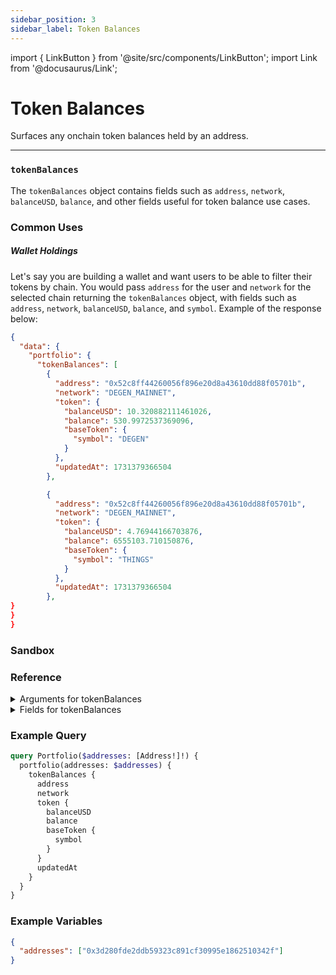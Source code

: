 ```yaml
---
sidebar_position: 3
sidebar_label: Token Balances
---
```


import { LinkButton } from '@site/src/components/LinkButton';
import Link from '@docusaurus/Link';

# Token Balances

Surfaces any onchain token balances held by an address.

---


### `tokenBalances`

The `tokenBalances` object contains fields such as `address`, `network`, `balanceUSD`, `balance`, and other fields useful for token balance use cases.


### Common Uses

##### Wallet Holdings

Let's say you are building a wallet and want users to be able to filter their tokens by chain. You would pass `address` for the user and `network` for the selected chain returning the `tokenBalances` object, with fields such as `address`, `network`, `balanceUSD`, `balance`, and `symbol`. Example of the response below:


```json
{
  "data": {
    "portfolio": {
      "tokenBalances": [
        {
          "address": "0x52c8ff44260056f896e20d8a43610dd88f05701b",
          "network": "DEGEN_MAINNET",
          "token": {
            "balanceUSD": 10.320882111461026,
            "balance": 530.9972537369096,
            "baseToken": {
              "symbol": "DEGEN"
            }
          },
          "updatedAt": 1731379366504
        },

        {
          "address": "0x52c8ff44260056f896e20d8a43610dd88f05701b",
          "network": "DEGEN_MAINNET",
          "token": {
            "balanceUSD": 4.76944166703876,
            "balance": 6555103.710150876,
            "baseToken": {
              "symbol": "THINGS"
            }
          },
          "updatedAt": 1731379366504
        },
}
}
}
```


### Sandbox

<ApolloSandboxComponent 
  query={tokenBalancesQuery}
  variables={tokenBalancesVars}
/>

### Reference

<details>
<summary>Arguments for tokenBalances</summary>

| Argument      | Description | Type |
| ----------- | ----------- | ----------- |
| `address`      | Required: Address you are querying balances for    | `String!` | 
| `networks`      | Networks for which to retrieve balances for, inputted an array.      | `Network!` | 
| `appIds`      | Filter by a specific app       | `String!` | 
| `withOverrides`      | -       | `Boolean = false` | 

</details>

<details>
<summary>Fields for tokenBalances</summary>

| Field      | Description | Type |
| ----------- | ----------- | ----------- |
| `key`      | Unique identifier on the token object that is used to aggregate token balances across multiple addresses.       | `String!`       |
| `address`      | Address the position queried is for       | `String!` | 
| `network`      | -       | `Network!` | 
| `token`      | Object containing details about the token, such as metadata, price and balanc       | `BaseTokenBalance!` | 
| `updatedAt`      | Time at which this token balance was calculated. This value should be used to determine if this cached balance is considered too "stale" for your purposes, and thus should be re-calculated via this endpoint      | `Timestamp!` | 
| `balance`      |        | `Float!` | 
| `baseToken`      | -       | `WalletTokenBalance!` | 
| `balanceUSD`      | Balance in USD ex: `2810.08`      | `Float!` | 
| `balanceRaw`      | Balance in units of the token address       | `String!` | 

</details>

### Example Query

```graphql
query Portfolio($addresses: [Address!]!) {
  portfolio(addresses: $addresses) {
    tokenBalances {
      address
      network
      token {
        balanceUSD
        balance
        baseToken {
          symbol
        }
      }
      updatedAt
    }
  }
}
```

### Example Variables

```json
{
  "addresses": ["0x3d280fde2ddb59323c891cf30995e1862510342f"]
}
```

<LinkButton href="/sandbox" type="primary" buttonCopy="Try in sandbox" />